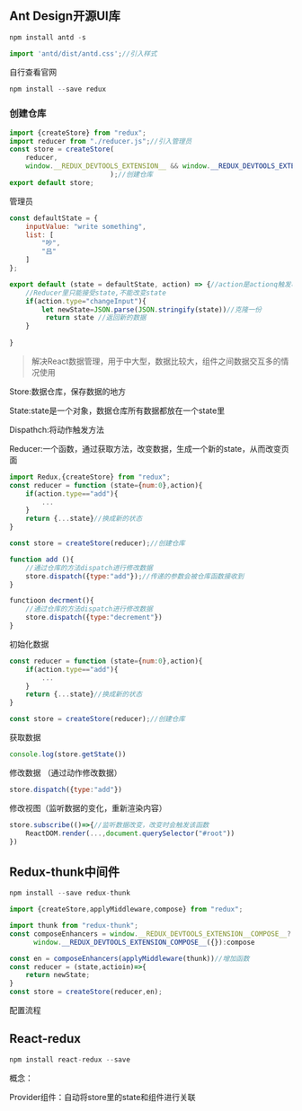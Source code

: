 ## Ant Design开源UI库

```js
npm install antd -s
```

```js
import 'antd/dist/antd.css';//引入样式
```

自行查看官网



```js
npm install --save redux
```

### 创建仓库

```js
import {createStore} from "redux";
import reducer from "./reducer.js";//引入管理员
const store = createStore(
    reducer,
    window.__REDUX_DEVTOOLS_EXTENSION__ && window.__REDUX_DEVTOOLS_EXTENSION__()//是否有redux插件                     
                         );//创建仓库
export default store;
```

管理员

```js
const defaultState = {
    inputValue: "write something",
    list: [
        "吵",
        "吕"
    ]
};

export default (state = defaultState, action) => {//action是actionq触发事件
   	//Reducer里只能接受state,不能改变state
    if(action.type="changeInput"){
        let newState=JSON.parse(JSON.stringify(state))//克隆一份
         return state //返回新的数据 
    }
   
}
```



> 解决React数据管理，用于中大型，数据比较大，组件之间数据交互多的情况使用

Store:数据仓库，保存数据的地方

State:state是一个对象，数据仓库所有数据都放在一个state里

Dispathch:将动作触发方法

Reducer:一个函数，通过获取方法，改变数据，生成一个新的state，从而改变页面

```js
import Redux,{createStore} from "redux";
const reducer = function (state={num:0},action){
    if(action.type=="add"){
        ...
    }
    return {...state}//换成新的状态
}

const store = createStore(reducer);//创建仓库

function add (){
    //通过仓库的方法dispatch进行修改数据 
    store.dispatch({type:"add"});//传递的参数会被仓库函数接收到 
}

functioon decrment(){
    //通过仓库的方法dispatch进行修改数据 
    store.dispatch({type:"decrement"})
}
```

初始化数据 

```js
const reducer = function (state={num:0},action){
    if(action.type=="add"){
        ...
    }
    return {...state}//换成新的状态
}

const store = createStore(reducer);//创建仓库

```

获取数据

```js
console.log(store.getState())
```

修改数据 （通过动作修改数据）

```js
store.dispatch({type:"add"})
```

修改视图（监听数据的变化，重新渲染内容）

```js
store.subscribe(()=>{//监听数据改变，改变时会触发该函数
    ReactDOM.render(...,document.querySelector("#root"))
})
```



## Redux-thunk中间件

```js
npm install --save redux-thunk
```

```js
import {createStore,applyMiddleware,compose} from "redux";

import thunk from "redux-thunk";
const composeEnhancers = window.__REDUX_DEVTOOLS_EXTENSION__COMPOSE__?
      window.__REDUX_DEVTOOLS_EXTENSION_COMPOSE__({}):compose

const en = composeEnhancers(applyMiddleware(thunk))//增加函数 
const reducer = (state,actioin)=>{
    return newState;
}
const store = createStore(reducer,en);
```

配置流程



## React-redux

```js
npm install react-redux --save
```

概念：

Provider组件：自动将store里的state和组件进行关联